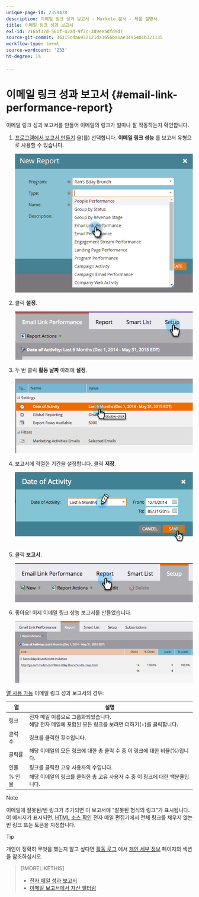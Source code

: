 ```yaml
---
unique-page-id: 2359478
description: 이메일 링크 성과 보고서 - Marketo 문서 - 제품 설명서
title: 이메일 링크 성과 보고서
exl-id: 216af37d-561f-42ad-9f2c-3d9ee5dfd9d7
source-git-commit: 36315cda6932121da3656ba1ae3495401b321135
workflow-type: tm+mt
source-wordcount: '233'
ht-degree: 1%

---
```


# 이메일 링크 성과 보고서 {#email-link-performance-report}

이메일 링크 성과 보고서를 만들어 이메일의 링크가 얼마나 잘 작동하는지 확인합니다.

1. [프로그램에서 보고서 만들기](/help/marketo/product-docs/reporting/basic-reporting/creating-reports/create-a-report-in-a-program.md) 을(를) 선택합니다. **이메일 링크 성능** 를 보고서 유형으로 사용할 수 있습니다.

   ![](assets/image2017-3-29-9-3a10-3a41.png)

1. 클릭 **설정**.

   ![](assets/image2015-5-20-11-3a18-3a0.png)

1. 두 번 클릭 **활동 날짜** 아래에 **설정**.

   ![](assets/image2015-5-20-11-3a18-3a59.png)

1. 보고서에 적절한 기간을 설정합니다. 클릭 **저장**.

   ![](assets/image2015-5-20-11-3a20-3a52.png)

1. 클릭 **보고서**.

   ![](assets/image2015-5-20-11-3a22-3a24.png)

1. 좋아요! 이제 이메일 링크 성능 보고서를 만들었습니다.

   ![](assets/image2015-5-20-11-3a23-3a33.png)

[열 사용 가능](/help/marketo/product-docs/reporting/basic-reporting/editing-reports/select-report-columns.md) 이메일 링크 성과 보고서의 경우:

<table> 
 <thead> 
  <tr> 
   <th colspan="1" rowspan="1">열</th> 
   <th colspan="1" rowspan="1">설명</th> 
  </tr> 
 </thead> 
 <tbody> 
  <tr> 
   <td colspan="1" rowspan="1">링크</td> 
   <td colspan="1" rowspan="1">전자 메일 이름으로 그룹화되었습니다.<br>해당 전자 메일에 포함된 모든 링크를 보려면 더하기(+)를 클릭합니다.</td> 
  </tr> 
  <tr> 
   <td colspan="1" rowspan="1">클릭 수</td> 
   <td colspan="1" rowspan="1">링크를 클릭한 횟수입니다.</td> 
  </tr> 
  <tr> 
   <td colspan="1" rowspan="1">클릭률</td> 
   <td colspan="1" rowspan="1">해당 이메일의 모든 링크에 대한 총 클릭 수 중 이 링크에 대한 비율(%)입니다.</td> 
  </tr> 
  <tr> 
   <td colspan="1" rowspan="1">인물</td> 
   <td colspan="1" rowspan="1">링크를 클릭한 고유 사용자의 수입니다.</td> 
  </tr> 
  <tr> 
   <td colspan="1" rowspan="1">% 인물</td> 
   <td colspan="1" rowspan="1">해당 이메일의 링크를 클릭한 총 고유 사용자 수 중 이 링크에 대한 백분율입니다.</td> 
  </tr> 
 </tbody> 
</table>

>[!NOTE]
>
>이메일에 잘못된/빈 링크가 추가되면 이 보고서에 &quot;잘못된 형식의 링크&quot;가 표시됩니다. 이 메시지가 표시되면, [HTML 소스 확인](/help/marketo/product-docs/email-marketing/general/functions-in-the-editor/edit-an-emails-html.md) 전자 메일 편집기에서 전체 링크를 채우지 않는 빈 링크 또는 토큰을 지정합니다.

>[!TIP]
>
>개인이 정확히 무엇을 했는지 알고 싶다면 [활동 로그](/help/marketo/product-docs/core-marketo-concepts/smart-lists-and-static-lists/managing-people-in-smart-lists/filter-activity-types-in-the-activity-log-of-a-person.md) 에서 [개인 세부 정보](/help/marketo/product-docs/core-marketo-concepts/smart-lists-and-static-lists/managing-people-in-smart-lists/using-the-person-detail-page.md) 페이지의 섹션을 참조하십시오.

>[!MORELIKETHIS]
>
>* [전자 메일 성과 보고서](/help/marketo/product-docs/email-marketing/email-programs/email-program-data/email-performance-report.md)
>* [이메일 보고서에서 자산 필터링](/help/marketo/product-docs/reporting/basic-reporting/report-activity/filter-assets-in-an-email-report.md)

